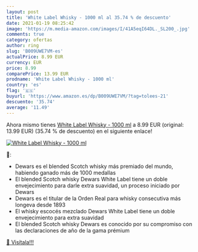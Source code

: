 ```yaml
---
layout: post
title: 'White Label Whisky - 1000 ml al 35.74 % de descuento'
date: 2021-01-19 08:25:42
image: 'https://m.media-amazon.com/images/I/41A5eqI64DL._SL200_.jpg'
comments: true
category: ofertas
author: ring
slug: 'B009UWE7VM-es'
actualPrice: 8.99 EUR
currency: EUR
price: 8.99
comparePrice: 13.99 EUR
prodname: 'White Label Whisky - 1000 ml'
country: 'es'
flag: '🇪🇸'
buyurl: 'https://www.amazon.es/dp/B009UWE7VM/?tag=tolees-21'
descuento: '35.74'
average: '11.49'
---
```


Ahora mismo tienes [White Label Whisky - 1000 ml](https://www.amazon.es/dp/B009UWE7VM/?tag=tolees-21) a 8.99 EUR (original: 13.99 EUR) (35.74 %  de descuento) en el siguiente enlace!

[![White Label Whisky - 1000 ml](https://m.media-amazon.com/images/I/41A5eqI64DL._SL200_.jpg)](https://www.amazon.es/dp/B009UWE7VM/?tag=tolees-21)

🔎:

- Dewars es el blended Scotch whisky más premiado del mundo, habiendo ganado más de 1000 medallas
- El blended Scotch whisky Dewars White Label tiene un doble envejecimiento para darle extra suavidad, un proceso iniciado por Dewars
- Dewars es el titular de la Orden Real para whisky consecutiva más longeva desde 1893
- El whisky escocés mezclado Dewars White Label tiene un doble envejecimiento para extra suavidad
- El blended Scotch whisky Dewars es conocido por su compromiso con las declaraciones de año de la gama prémium

[🛒 Visítala!!!](https://www.amazon.es/dp/B009UWE7VM/?tag=tolees-21)
